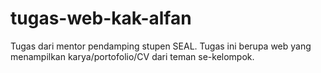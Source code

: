 # tugas-web-kak-alfan
Tugas dari mentor pendamping stupen SEAL. Tugas ini berupa web yang menampilkan karya/portofolio/CV dari teman se-kelompok.
